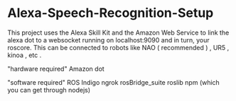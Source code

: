 # Alexa-Speech-Recognition-Setup

This project uses the Alexa Skill Kit and the Amazon Web Service to link the alexa dot to a websocket running on localhost:9090 and in turn, your roscore. This can be connected to robots like NAO ( recommended )  , UR5 , kinoa , etc . 


"hardware required"
Amazon dot


"software required"
ROS Indigo
ngrok
rosBridge_suite
roslib
npm (which you can get through nodejs)
